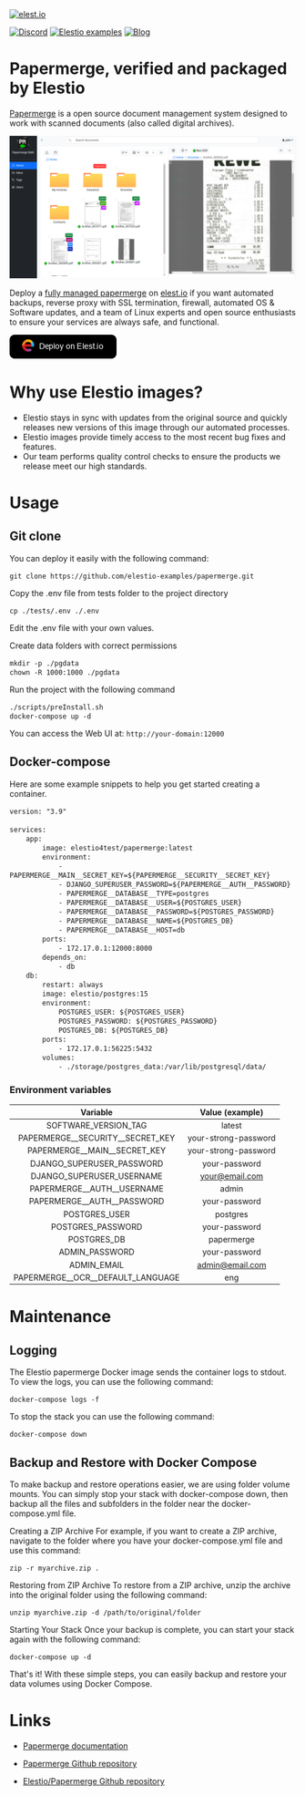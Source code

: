 <a href="https://elest.io">
  <img src="https://elest.io/images/elestio.svg" alt="elest.io" width="150" height="75">
</a>

[![Discord](https://img.shields.io/static/v1.svg?logo=discord&color=f78A38&labelColor=083468&logoColor=ffffff&style=for-the-badge&label=Discord&message=community)](https://discord.gg/4T4JGaMYrD "Get instant assistance and engage in live discussions with both the community and team through our chat feature.")
[![Elestio examples](https://img.shields.io/static/v1.svg?logo=github&color=f78A38&labelColor=083468&logoColor=ffffff&style=for-the-badge&label=github&message=open%20source)](https://github.com/elestio-examples "Access the source code for all our repositories by viewing them.")
[![Blog](https://img.shields.io/static/v1.svg?color=f78A38&labelColor=083468&logoColor=ffffff&style=for-the-badge&label=elest.io&message=Blog)](https://blog.elest.io "Latest news about elestio, open source software, and DevOps techniques.")

# Papermerge, verified and packaged by Elestio

[Papermerge](https://github.com/papermerge/docker) is a open source document management system designed to work with scanned documents (also called digital archives).

<img src="https://github.com/elestio-examples/papermerge/raw/main/papermerge.png" alt="Papermerge" width="800">

Deploy a <a target="_blank" href="https://elest.io/open-source/papermerge">fully managed papermerge</a> on <a target="_blank" href="https://elest.io/">elest.io</a> if you want automated backups, reverse proxy with SSL termination, firewall, automated OS & Software updates, and a team of Linux experts and open source enthusiasts to ensure your services are always safe, and functional.

[![deploy](https://github.com/elestio-examples/papermerge/raw/main/deploy-on-elestio.png)](https://dash.elest.io/deploy?source=cicd&social=dockerCompose&url=https://github.com/elestio-examples/papermerge)

# Why use Elestio images?

- Elestio stays in sync with updates from the original source and quickly releases new versions of this image through our automated processes.
- Elestio images provide timely access to the most recent bug fixes and features.
- Our team performs quality control checks to ensure the products we release meet our high standards.

# Usage

## Git clone

You can deploy it easily with the following command:

    git clone https://github.com/elestio-examples/papermerge.git

Copy the .env file from tests folder to the project directory

    cp ./tests/.env ./.env

Edit the .env file with your own values.

Create data folders with correct permissions

    mkdir -p ./pgdata
    chown -R 1000:1000 ./pgdata

Run the project with the following command

    ./scripts/preInstall.sh
    docker-compose up -d

You can access the Web UI at: `http://your-domain:12000`

## Docker-compose

Here are some example snippets to help you get started creating a container.

    version: "3.9"

    services:
        app:
            image: elestio4test/papermerge:latest
            environment:
                - PAPERMERGE__MAIN__SECRET_KEY=${PAPERMERGE__SECURITY__SECRET_KEY}
                - DJANGO_SUPERUSER_PASSWORD=${PAPERMERGE__AUTH__PASSWORD}
                - PAPERMERGE__DATABASE__TYPE=postgres
                - PAPERMERGE__DATABASE__USER=${POSTGRES_USER}
                - PAPERMERGE__DATABASE__PASSWORD=${POSTGRES_PASSWORD}
                - PAPERMERGE__DATABASE__NAME=${POSTGRES_DB}
                - PAPERMERGE__DATABASE__HOST=db
            ports:
                - 172.17.0.1:12000:8000
            depends_on:
                - db
        db:
            restart: always
            image: elestio/postgres:15
            environment:
                POSTGRES_USER: ${POSTGRES_USER}
                POSTGRES_PASSWORD: ${POSTGRES_PASSWORD}
                POSTGRES_DB: ${POSTGRES_DB}
            ports:
                - 172.17.0.1:56225:5432
            volumes:
                - ./storage/postgres_data:/var/lib/postgresql/data/

### Environment variables

|               Variable                |   Value (example)    |
| :-----------------------------------: | :------------------: |
|         SOFTWARE_VERSION_TAG          |        latest        |
| PAPERMERGE\_\_SECURITY\_\_SECRET_KEY  | your-strong-password |
|   PAPERMERGE\_\_MAIN\_\_SECRET_KEY    | your-strong-password |
|       DJANGO_SUPERUSER_PASSWORD       |    your-password     |
|       DJANGO_SUPERUSER_USERNAME       |    your@email.com    |
|    PAPERMERGE\_\_AUTH\_\_USERNAME     |        admin         |
|    PAPERMERGE\_\_AUTH\_\_PASSWORD     |    your-password     |
|             POSTGRES_USER             |       postgres       |
|           POSTGRES_PASSWORD           |    your-password     |
|              POSTGRES_DB              |      papermerge      |
|            ADMIN_PASSWORD             |    your-password     |
|              ADMIN_EMAIL              |   admin@email.com    |
| PAPERMERGE\_\_OCR\_\_DEFAULT_LANGUAGE |         eng          |

# Maintenance

## Logging

The Elestio papermerge Docker image sends the container logs to stdout. To view the logs, you can use the following command:

    docker-compose logs -f

To stop the stack you can use the following command:

    docker-compose down

## Backup and Restore with Docker Compose

To make backup and restore operations easier, we are using folder volume mounts. You can simply stop your stack with docker-compose down, then backup all the files and subfolders in the folder near the docker-compose.yml file.

Creating a ZIP Archive
For example, if you want to create a ZIP archive, navigate to the folder where you have your docker-compose.yml file and use this command:

    zip -r myarchive.zip .

Restoring from ZIP Archive
To restore from a ZIP archive, unzip the archive into the original folder using the following command:

    unzip myarchive.zip -d /path/to/original/folder

Starting Your Stack
Once your backup is complete, you can start your stack again with the following command:

    docker-compose up -d

That's it! With these simple steps, you can easily backup and restore your data volumes using Docker Compose.

# Links

- <a target="_blank" href="https://docs.papermerge.io/3.0/">Papermerge documentation</a>

- <a target="_blank" href="https://github.com/papermerge/docker">Papermerge Github repository</a>

- <a target="_blank" href="https://github.com/elestio-examples/papermerge">Elestio/Papermerge Github repository</a>
